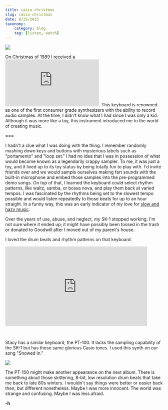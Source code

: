 ```yaml
---
title: casio christmas
slug: casio-christmas
date: 8/25/2015
taxonomy:
    category: blog
    tag: [listen, watch]
---
```


![](../casio-christmas/casio.jpg)

On Christmas of 1989 I received a ![Casio SK-1](http://www.vintagesynth.com/casio/sk1.php). This keyboard is renowned as one of the first consumer grade synthesizers with the ability to record audio samples. At the time, I didn't know what I had since I was only a kid. Although it was more like a toy, this instrument introduced me to the world of creating music.

===

I hadn't a clue what I was doing with the thing. I remember randomly mashing down keys and buttons with mysterious labels such as "portamento" and "loop set." I had no idea that I was in possession of what would become known as a legendarily crappy sampler. To me, it was just a toy, and it lived up to its toy status by being totally fun to play with. I'd invite friends over and we would sample ourselves making fart sounds with the built-in microphone and embed those samples into the pre-programmed demo songs. On top of that, I learned the keyboard could select rhythm patterns, like waltz, samba, or bossa nova, and play them back at varied tempos. I was fascinated by the rhythms being set to the slowest tempo possible and would listen repeatedly to those beats  for up to an hour straight. In a funny way, this was an early indicator of my love for [slow and hazy music](/blog/gazed-and-chopped).

Over the years of use, abuse, and neglect, my SK-1 stopped working. I'm not sure where it ended up; it might have possibly been  tossed in the trash or donated to Goodwill after I moved out of my parent's house.

I loved the drum beats and rhythm patterns on that keyboard.

<style>.embed-container { position: relative; padding-bottom: 56.25%; height: 0; overflow: hidden; max-width: 100%; } .embed-container iframe, .embed-container object, .embed-container embed { position: absolute; top: 0; left: 0; width: 90%; height: 90%; }</style>
<div class='embed-container'><iframe src='https://www.youtube.com/embed/s0_pz6cTUU4' frameborder='0' allowfullscreen></iframe></div>

Stacy has a similar keyboard, the PT-100. It lacks the sampling capability of the SK-1 but has those same glorious Casio tones. I used this synth on our song "Snowed In."<P>

![](https://soundcloud.com/gravityfreesummer/snowed-in)<P>

The PT-100 might make another appearance on the next album. There is something about those skittering, 8-bit, low resolution drum beats that take me back to late 80s winters. I wouldn't say things were better or easier back then, but different nonetheless. Maybe I was more innocent. The world was strange and confusing. Maybe I was less afraid.

**-h**

